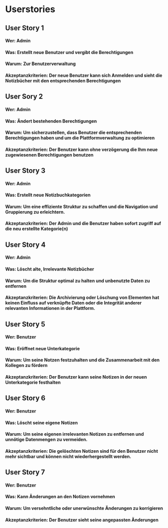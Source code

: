 # Userstories

## User Story 1
#### Wer: Admin
#### Was: Erstellt neue Benutzer und vergibt die Berechtigungen
#### Warum: Zur Benutzerverwaltung
#### Akzeptanzkriterien: Der neue Benutzer kann sich Anmelden und sieht die Notizbücher mit den entsprechenden Berechtigungen

## User Sory 2
#### Wer: Admin
#### Was: Ändert bestehenden Berechtigungen
#### Warum: Um sicherzustellen, dass Benutzer die entsprechenden Berechtigungen haben und um die Plattformverwaltung zu optimieren
#### Akzeptanzkriterien: Der Benutzer kann ohne verzögerung die Ihm neue zugewiesenen Berechtigungen benutzen

## User Story 3
#### Wer: Admin
#### Was: Erstellt neue Notizbuchkategorien 
#### Warum: Um eine effiziente Struktur zu schaffen und die Navigation und Gruppierung zu erleichtern.
#### Akzeptanzkriterien: Der Admin und die Benutzer haben sofort zugriff auf die neu erstellte Kategorie(n) 

## User Story 4
#### Wer: Admin 
#### Was: Löscht alte, Irrelevante Notizbücher
#### Warum: Um die Struktur optimal zu halten und unbenutzte Daten zu entfernen
#### Akzeptanzkriterien: Die Archivierung oder Löschung von Elementen hat keinen Einfluss auf verknüpfte Daten oder die Integrität anderer relevanten Informationen in der Plattform.

## User Story 5
#### Wer: Benutzer
#### Was: Eröffnet neue Unterkategorie
#### Warum: Um seine Notzen festzuhalten und die Zusammenarbeit mit den Kollegen zu fördern
#### Akzeptanzkriterien: Der Benutzer kann seine Notizen in der neuen Unterkategorie festhalten

## User Story 6
#### Wer: Benutzer 
#### Was: Löscht seine eigene Notizen
#### Warum: Um seine eigenen irrelevanten Notizen zu entfernen und unnötige Datenmengen zu vermeiden. 
#### Akzeptanzkriterien: Die gelöschten Notizen sind für den Benutzer nicht mehr sichtbar und können nicht wiederhergestellt werden.

## User Story 7 
#### Wer: Benutzer
#### Was: Kann Änderungen an den Notizen vornehmen
#### Warum: Um versehntliche oder unerwünschte Änderungen zu korrigieren
#### Akzeptanzkriterien: Der Benutzer sieht seine angepassten Änderungen  
